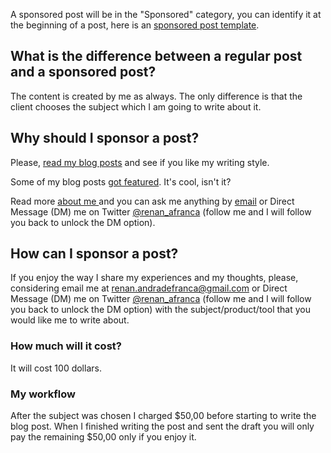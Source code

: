 A sponsored post will be in the "Sponsored" category, you can identify it at the beginning of a post, here is an [sponsored post template]().

## What is the difference between a regular post and a sponsored post?
The content is created by me as always. The only difference is that the client chooses the subject which I am going to write about it.

## Why should I sponsor a post?
Please, [read my blog posts](https://renanfranca.github.io/archive-date.html) and see if you like my writing style.

Some of my blog posts [got featured](https://www.polywork.com/renanfranca/collections/1086932). It's cool, isn't it?

Read more [about me ](https://renanfranca.github.io/about.html)and you can ask me anything by [email](mailto:renan.andradefranca@gmail.com) or Direct Message (DM) me on Twitter  [@renan_afranca](https://www.twitter.com/renan_afranca) (follow me and I will follow you back to unlock the DM option).

## How can I sponsor a post?
If you enjoy the way I share my experiences and my thoughts, please, considering email me at [renan.andradefranca@gmail.com](mailto:renan.andradefranca@gmail.com) or Direct Message (DM) me on Twitter  [@renan_afranca](https://www.twitter.com/renan_afranca) (follow me and I will follow you back to unlock the DM option) with the subject/product/tool that you would like me to write about.
### How much will it cost?
It will cost 100 dollars.

### My workflow 
After the subject was chosen I charged $50,00 before starting to write the blog post. When I finished writing the post and sent the draft you will only pay the remaining $50,00 only if you enjoy it.